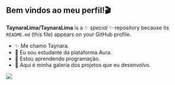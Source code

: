 ## Bem vindos ao meu perfil!🎬


**TaynaraLima/TaynaraLima** is a ✨ _special_ ✨ repository because its `README.md` (this file) appears on your GitHub profile.


- ✨ Me chamo Taynara.
- 🔖 Eu sou estudante da plataforma Aura.
- 🎥 Estou aprendendo programação.
- 📸 Aqui é minha galeria dos projetos que eu desenvolvo.

 ![](https://64.media.tumblr.com/cdfda0134065148168fef9bd4748cc83/b7bbc9e00f579f15-6e/s500x750/72ac280bbb22cd088bfca2dedc3c4cac7cb7704e.gifv)
